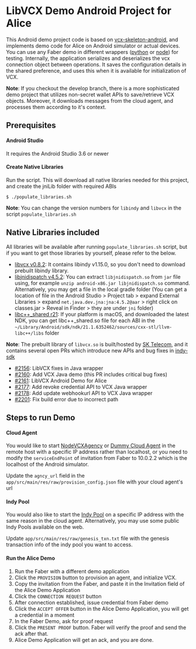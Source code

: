 # LibVCX Demo Android Project for Alice
This Android demo project code is based on [vcx-skeleton-android](https://github.com/sktston/vcx-skeleton-android), and implements demo code for Alice on Android simulator or actual devices. You can use any Faber demo in different wrappers ([python](https://github.com/hyperledger/indy-sdk/tree/master/vcx/wrappers/python3/demo) or [node](https://github.com/hyperledger/indy-sdk/tree/master/vcx/wrappers/node)) for testing. Internally, the application serializes and deserializes the vcx connection object between operations. It saves the configuration details in the shared preference, and uses this when it is available for initialization of VCX.

**Note**: If you checkout the develop branch, there is a more sophisticated demo project that utilizes non-secret wallet APIs to save/retrieve VCX objects. Moreover, it downloads messages from the cloud agent, and processes them according to it's context. 

## Prerequisites

#### Android Studio
It requires the Android Studio 3.6 or newer

#### Create Native Libraries
Run the script. This will download all native libraries needed for this project, and create the jniLib folder with required ABIs
```
$ ./populate_libraries.sh
``` 

**Note**: You can change the version numbers for `libindy` and `libvcx` in the script `populate_libraries.sh`

## Native Libraries included
All libraries will be available after running `populate_libraries.sh` script, but if you want to get those libraries by yourself, please refer to the below.

- [libvcx v0.8.2](http://13.125.219.189/#browse/browse:libraries:android): It contains libindy v1.15.0, so you don't need to download prebuilt libindy library. 
- [libjnidispatch v4.5.2](https://github.com/java-native-access/jna/tree/4.5.2/lib/native): You can extract `libjnidispatch.so` from `jar` file using, for example `unzip android-x86.jar libjnidispatch.so` command. Alternatively, you may get a file in the local gradle folder (You can get a location of file in the Android Studio > Project tab > expand External Libraries > expand `net.java.dev.jna:jna:4.5.2@aar` > right click on classes.jar > Reveal in Finder > they are under `jni` folder)
- [libc++_shared r21](https://developer.android.com/ndk/downloads): If your platform is macOS, and downloaded the latest NDK, you can get libc++_shared.so file for each ABI in the `~/Library/Android/sdk/ndk/21.1.6352462/sources/cxx-stl/llvm-libc++/libs` folder

**Note**: The prebuilt library of `libvcx.so` is built/hosted by [SK Telecom](https://www.sktelecom.com/index_en.html), and it contains several open PRs which introduce new APIs and bug fixes in [indy-sdk](https://github.com/hyperledger/indy-sdk)

- [#2156](https://github.com/hyperledger/indy-sdk/pull/2156): LibVCX fixes in Java wrapper 
- [#2160](https://github.com/hyperledger/indy-sdk/pull/2160): Add VCX Java demo (this PR includes critical bug fixes)  
- [#2161](https://github.com/hyperledger/indy-sdk/pull/2161): LibVCX Android Demo for Alice 
- [#2177](https://github.com/hyperledger/indy-sdk/pull/2177): Add revoke credential API to VCX Java wrapper 
- [#2178](https://github.com/hyperledger/indy-sdk/pull/2178): Add update webhookurl API to VCX Java wrapper 
- [#2201](https://github.com/hyperledger/indy-sdk/pull/2201): Fix build error due to incorrect path 

## Steps to run Demo

#### Cloud Agent
You would like to start [NodeVCXAgency](https://github.com/AbsaOSS/vcxagencynode) or [Dummy Cloud Agent](https://github.com/hyperledger/indy-sdk/tree/master/vcx/dummy-cloud-agent) in the remote host with a specific IP address rather than localhost, or you need to modify the `serviceEndPoint` of invitation from Faber to 10.0.2.2 which is the localhost of the Android simulator. 

Update the `agncy_url` field in the `app/src/main/res/raw/provision_config.json` file with your cloud agent's url

#### Indy Pool
You would also like to start the [Indy Pool](https://github.com/hyperledger/indy-sdk#how-to-start-local-nodes-pool-with-docker) on a specific IP address with the same reason in the cloud agent. Alternatively, you may use some public Indy Pools available on the web. 

Update `app/src/main/res/raw/genesis_txn.txt` file with the genesis transaction info of the indy pool you want to access.

#### Run the Alice Demo
1. Run the Faber with a different demo application
1. Click the `PROVISION` button to provision an agent, and initialize VCX. 
1. Copy the invitation from the Faber, and paste it in the Invitation field of the Alice Demo Application
1. Click the `CONNECTION REQUEST` button
1. After connection established, issue credential from Faber demo
1. Click the `ACCEPT OFFER` button in the Alice Demo Application, you will get a credential in a moment
1. In the Faber Demo, ask for proof request
1. Click the `PRESENT PROOF` button. Faber will verify the proof and send the ack after that. 
1. Alice Demo Application will get an ack, and you are done.